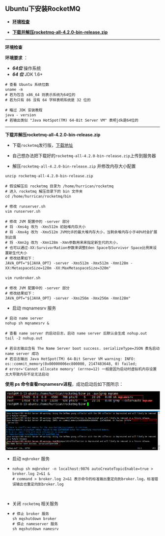 ## Ubuntu下安装RocketMQ



+ <a href="#envCheck">**环境检查**</a>


+ <a href="#unzip">**下载并解压rocketmq-all-4.2.0-bin-release.zip**</a>






-----

<a name="envCheck">**环境检查**</a>

**环境要求** ：

+ ***64位*** 操作系统
+ ***64 位*** JDK 1.6+

```shell
# 查看 Ubuntu 系统位数
uname -m
# 若为包含 x86_64 则表示系统为64位的
# 若为只有 86 没有 64 字样表明系统是 32 位的

# 略过 JDK 安装教程
java - version
# 若输出类似 "Java HotSpot(TM) 64-Bit Server VM" 表明jdk是64位的
```



----

<a name="unzip">**下载并解压rocketmq-all-4.2.0-bin-release.zip**</a>

+ 下载`rocketmq`发行版，<a href="https://www.apache.org/dyn/closer.cgi?path=rocketmq/4.2.0/rocketmq-all-4.2.0-bin-release.zip">下载地址</a>


+ 自己想办法把下载好的`rocketmq-all-4.2.0-bin-release.zip`上传到服务器


+ 解压`rocketmq-all-4.2.0-bin-release.zip` 并修改内存大小配置

```shell
unzip rocketmq-all-4.2.0-bin-release.zip 

# 假设解压后 rocketmq 目录为 /home/hurrican/rocketmq
# 进入 rocketmq 解压目录下的 bin 文件夹
cd /home/hurrican/rocketmq/bin

# 修改 runserver.sh
vim runserver.sh

# 修改 JVM 配置中的 -server 部分
# 将 -Xms4g 改为 -Xms512m 初始堆内存大小
# 将 -Xmx4g 改为 -Xmx512m JVM允许的最大堆内存大小，当剩余堆内存小于40%时会扩展到此值
# 将 -Xmn2g 改为 -Xmn128m -Xmn参数用来来指定新生代的大小，
# 也可以通过-XX:SurvivorRation参数来调整Eden Space与Survivor Space比例来设置新生代大小
# 修改结果如下：
JAVA_OPT="${JAVA_OPT} -server -Xms512m -Xmx512m -Xmn128m -XX:MetaspaceSize=128m -XX:MaxMetaspaceSize=320m"

vim runbroker.sh

# 修改 JVM 配置中的 -server 部分
# 修改结果如下：
JAVA_OPT="${JAVA_OPT} -server -Xms256m -Xmx256m -Xmn128m"
```

+ 启动 mqnamesrv 服务

```shell
# 启动 name server
nohup sh mqnamesrv &

# 查看 name server 的启动日志，启动 name server 后默认会生成 nohup.out
tail -2 nohup.out

# 若日志输出含有 The Name Server boot success. serializeType=JSON 表名启动 name server 成功
# 若日志输出 Java HotSpot(TM) 64-Bit Server VM warning: INFO: os::commit_memory(0x00000006ec800000, 2147483648, 0) failed; 
# error='Cannot allocate memory' (errno=12) 一般是因为启动时虚拟机内存设置太大导致内存不足无法启动
```

**使用 ps 命令查看mqnamesrv进程**，成功启动后如下图所示：

![ps_mqnamesrv](https://github.com/HurricanGod/Home/blob/master/web/RocketMq/img/CheckMqNameSrv.png)
![mqnamesrv_success_start](https://github.com/HurricanGod/Home/blob/master/web/RocketMq/img/NameServer.png)



+ 启动 `mqbroker` 服务

+ ```shell
  nohup sh mqbroker -n localhost:9876 autoCreateTopicEnable=true > broker.log 2>&1 &
  # command > broker.log 2>&1 表示命令的标准输出重定向到broker.log，标准错误输出也重定向到broker.log
  ```

  ​


+ 关闭 `rocketmq` 相关服务

+ ```shell
  # 停止 broker 服务
  sh mqshutdown broker
  # 停止 nameserver 服务
  sh mqshutdown namesrv
  ```

  ​
